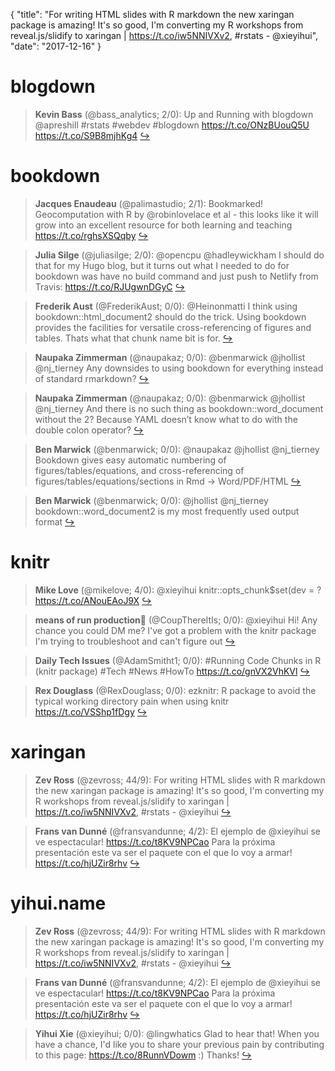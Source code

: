 {
  "title": "For writing HTML slides with R markdown the new xaringan package is amazing! It's so good, I'm converting my R workshops from reveal.js/slidify to xaringan | https://t.co/iw5NNIVXv2, #rstats - @xieyihui",
  "date": "2017-12-16"
}

# blogdown

> **Kevin Bass** (@bass_analytics; 2/0): Up and Running with blogdown
@apreshill #rstats #webdev #blogdown
https://t.co/ONzBUouQ5U https://t.co/S9B8mjhKg4  [&#8618;](https://twitter.com/xieyihui/status/941791965758271493)

<!-- -->


# bookdown

> **Jacques Enaudeau** (@palimastudio; 2/1): Bookmarked! Geocomputation with R by @robinlovelace et al - this looks like it will grow into an excellent resource for both learning and teaching https://t.co/rghsXSQqby  [&#8618;](https://twitter.com/xieyihui/status/941638947393998849)

<!-- -->


> **Julia Silge** (@juliasilge; 2/0): @opencpu @hadleywickham I should do that for my Hugo blog, but it turns out what I needed to do for bookdown was have no build command and just push to Netlify from Travis: https://t.co/RJUgwnDGyC  [&#8618;](https://twitter.com/xieyihui/status/941483147593637889)

<!-- -->


> **Frederik Aust** (@FrederikAust; 0/0): @Heinonmatti I think using bookdown::html_document2 should do the trick. Using bookdown provides the facilities for versatile cross-referencing of figures and tables. Thats what that chunk name bit is for.  [&#8618;](https://twitter.com/xieyihui/status/941769021346721792)

<!-- -->


> **Naupaka Zimmerman** (@naupakaz; 0/0): @benmarwick @jhollist @nj_tierney Any downsides to using bookdown for everything instead of standard rmarkdown?  [&#8618;](https://twitter.com/xieyihui/status/941533784574271489)

<!-- -->


> **Naupaka Zimmerman** (@naupakaz; 0/0): @benmarwick @jhollist @nj_tierney And there is no such thing as bookdown::word_document without the 2? Because YAML doesn’t know what to do with the double colon operator?  [&#8618;](https://twitter.com/xieyihui/status/941526461814468768)

<!-- -->


> **Ben Marwick** (@benmarwick; 0/0): @naupakaz @jhollist @nj_tierney Bookdown gives easy automatic numbering of figures/tables/equations, and cross-referencing of figures/tables/equations/sections in Rmd -&gt; Word/PDF/HTML  [&#8618;](https://twitter.com/xieyihui/status/941525196455821312)

<!-- -->


> **Ben Marwick** (@benmarwick; 0/0): @jhollist @nj_tierney bookdown::word_document2 is my most frequently used output format  [&#8618;](https://twitter.com/xieyihui/status/941518719846531073)

<!-- -->


# knitr

> **Mike Love** (@mikelove; 4/0): @xieyihui knitr::opts_chunk$set(dev = ? https://t.co/ANouEAoJ9X  [&#8618;](https://twitter.com/xieyihui/status/941700271939387392)

<!-- -->


> **means of run production🌹** (@CoupThereItIs; 0/0): @xieyihui Hi! Any chance you could DM me? I've got a problem with the knitr package I'm trying to troubleshoot and can't figure out  [&#8618;](https://twitter.com/xieyihui/status/941780315730862080)

<!-- -->


> **Daily Tech Issues** (@AdamSmitht1; 0/0): #Running Code Chunks in R (knitr package)
#Tech #News #HowTo
https://t.co/gnVX2VhKVl  [&#8618;](https://twitter.com/xieyihui/status/941775084930437120)

<!-- -->


> **Rex Douglass** (@RexDouglass; 0/0): ezknitr: R package to avoid the typical working directory pain when using knitr
https://t.co/VSShp1fDgy  [&#8618;](https://twitter.com/xieyihui/status/941773417744707584)

<!-- -->


# xaringan

> **Zev Ross** (@zevross; 44/9): For writing HTML slides with R markdown the new xaringan package is amazing! It's so good, I'm converting my R workshops from reveal.js/slidify to xaringan | https://t.co/iw5NNIVXv2, #rstats - @xieyihui  [&#8618;](https://twitter.com/xieyihui/status/941662548268666880)

<!-- -->


> **Frans van Dunné** (@fransvandunne; 4/2): El ejemplo de @xieyihui se ve espectacular! https://t.co/t8KV9NPCao Para la próxima presentación este va ser el paquete con el que lo voy a armar! https://t.co/hjUZir8rhv  [&#8618;](https://twitter.com/xieyihui/status/941668406071316481)

<!-- -->


# yihui.name

> **Zev Ross** (@zevross; 44/9): For writing HTML slides with R markdown the new xaringan package is amazing! It's so good, I'm converting my R workshops from reveal.js/slidify to xaringan | https://t.co/iw5NNIVXv2, #rstats - @xieyihui  [&#8618;](https://twitter.com/xieyihui/status/941662548268666880)

<!-- -->


> **Frans van Dunné** (@fransvandunne; 4/2): El ejemplo de @xieyihui se ve espectacular! https://t.co/t8KV9NPCao Para la próxima presentación este va ser el paquete con el que lo voy a armar! https://t.co/hjUZir8rhv  [&#8618;](https://twitter.com/xieyihui/status/941668406071316481)

<!-- -->


> **Yihui Xie** (@xieyihui; 0/0): @lingwhatics Glad to hear that! When you have a chance, I'd like you to share your previous pain by contributing to this page: https://t.co/8RunnVDowm :) Thanks!  [&#8618;](https://twitter.com/xieyihui/status/941808099840675840)

<!-- -->



